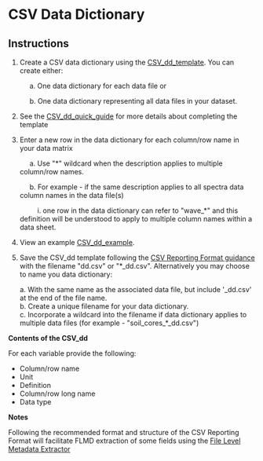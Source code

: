 # CSV Data Dictionary

## Instructions

1. Create a CSV data dictionary using the [CSV\_dd\_template](https://github.com/ess-dive-community/essdive-file-level-metadata/blob/master/CSV_dd/CSV_dd_template.csv).  You can create either: 
 
        a. One data dictionary for each data file or  

        b. One data dictionary representing all data files in your dataset.    

2. See the [CSV\_dd\_quick\_guide](csv_dd_quick_guide.md) for more details about completing the template  
3. Enter a new row in the data dictionary for each column/row name in your data matrix 
   
        a. Use "\*" wildcard when the description applies to multiple column/row names.  
        
        b. For example - if the same description applies to all spectra data column names in the data file(s)   
        
            i. one row in the data dictionary can refer to "wave_\*\" and this definition will be understood to apply to multiple column names within a data sheet.     
            
4. View an example [CSV\_dd\_example](csv_dd_example.md).  

5. Save the CSV\_dd template following the [CSV Reporting Format guidance](https://github.com/ess-dive-community/essdive-csv-structure) with the filename "dd.csv" or "\*\_dd.csv". Alternatively you may choose to name you data dictionary: 
   
    a. With the same name as the associated data file, but include '\_dd.csv' at the end of the file name.  
    b. Create a unique filename for your data dictionary.  
    c. Incorporate a wildcard into the filename if data dictionary applies to multiple data files (for example - "soil_cores_\*\_dd.csv")  

**Contents of the CSV\_dd**

For each variable provide the following:

* Column/row name  
* Unit  
* Definition  
* Column/row long name    
* Data type  

**Notes**  

Following the recommended format and structure of the CSV Reporting Format will facilitate FLMD extraction of some fields using the [File Level Metadata Extractor](https://code.ornl.gov/ngee-arctic/ess-dive-meta)

